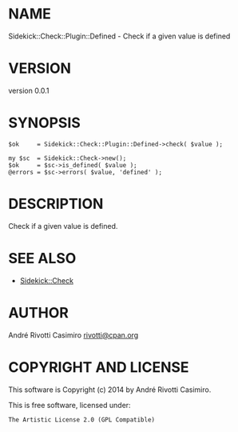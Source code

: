# NAME

Sidekick::Check::Plugin::Defined - Check if a given value is defined

# VERSION

version 0.0.1

# SYNOPSIS

    $ok     = Sidekick::Check::Plugin::Defined->check( $value );

    my $sc  = Sidekick::Check->new();
    $ok     = $sc->is_defined( $value );
    @errors = $sc->errors( $value, 'defined' );

# DESCRIPTION

Check if a given value is defined.

# SEE ALSO

- [Sidekick::Check](https://metacpan.org/pod/Sidekick::Check)

# AUTHOR

André Rivotti Casimiro <rivotti@cpan.org>

# COPYRIGHT AND LICENSE

This software is Copyright (c) 2014 by André Rivotti Casimiro.

This is free software, licensed under:

    The Artistic License 2.0 (GPL Compatible)

